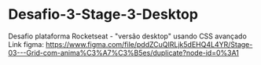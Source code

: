 # Desafio-3-Stage-3-Desktop
Desafio plataforma Rocketseat - "versão desktop" usando CSS avançado 
Link figma: https://www.figma.com/file/pddZCuQIRLjk5dEHQ4L4YR/Stage-03---Grid-com-anima%C3%A7%C3%B5es/duplicate?node-id=0%3A1

